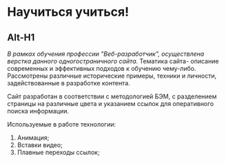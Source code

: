 # Научиться учиться!
Alt-H1
------
 *В рамках обучения профессии "Веб-разработчик", осуществлена верстка данного одногостраничного сайта.*  Тематика сайта- описание современных и эффективных подходов к обучению чему-либо. Рассмотрены различные исторические примеры, техники и личности, задействованные в разработке контента.

Сайт разработан в соответствии с методологией БЭМ, с разделением страницы на различные цвета и указанием ссылок для оперативного поиска информации.

Используемые в работе технологии:

1. Анимация;
2. Вставки видео;
3. Плавные переходы ссылок;


